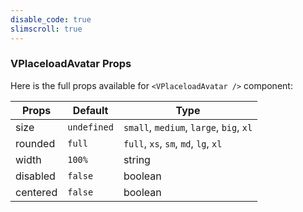 ```yaml
---
disable_code: true
slimscroll: true
---
```


### VPlaceloadAvatar Props

Here is the full props available for `<VPlaceloadAvatar />` component:

| Props    | Default                                       | Type                                    |
| -------- | --------------------------------------------- | --------------------------------------- |
| size     | <span class="is-undefined">`undefined`</span> | `small`, `medium`, `large`, `big`, `xl` |
| rounded  | <span class="is-string">`full`</span>         | `full`, `xs`, `sm`, `md`, `lg`, `xl`    |
| width    | <span class="is-string">`100%`</span>         | string                                  |
| disabled | <span class="is-boolean">`false`</span>       | boolean                                 |
| centered | <span class="is-boolean">`false`</span>       | boolean                                 |
